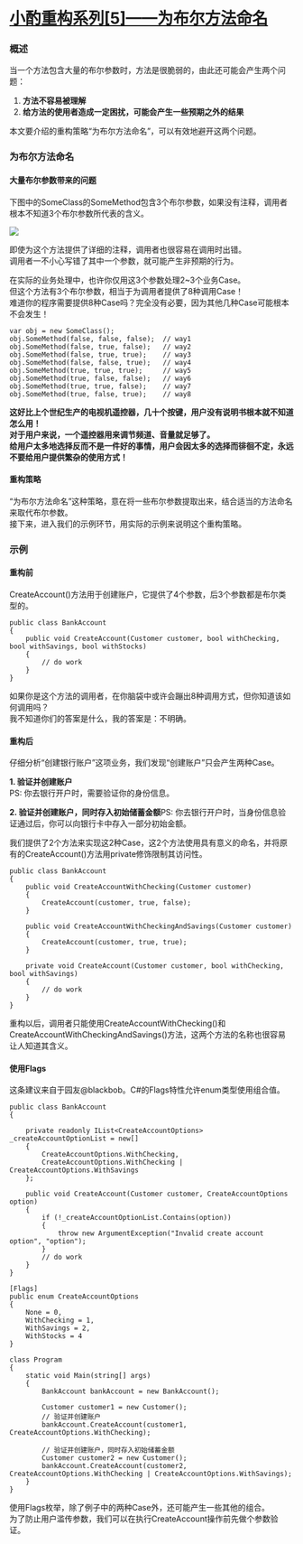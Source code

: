 # [小酌重构系列[5]——为布尔方法命名][0]

### 概述

当一个方法包含大量的布尔参数时，方法是很脆弱的，由此还可能会产生两个问题：

1. **方法不容易被理解**  
2. **给方法的使用者造成一定困扰，可能会产生一些预期之外的结果**

本文要介绍的重构策略“为布尔方法命名”，可以有效地避开这两个问题。

### 为布尔方法命名

#### 大量布尔参数带来的问题

下图中的SomeClass的SomeMethod包含3个布尔参数，如果没有注释，调用者根本不知道3个布尔参数所代表的含义。

![](./img/341820-20160503225511826-894102912.png)

即使为这个方法提供了详细的注释，调用者也很容易在调用时出错。  
调用者一不小心写错了其中一个参数，就可能产生非预期的行为。

在实际的业务处理中，也许你仅用这3个参数处理2~3个业务Case。  
但这个方法有3个布尔参数，相当于为调用者提供了8种调用Case！  
难道你的程序需要提供8种Case吗？完全没有必要，因为其他几种Case可能根本不会发生！

    var obj = new SomeClass();
    obj.SomeMethod(false, false, false);  // way1
    obj.SomeMethod(false, true, false);   // way2
    obj.SomeMethod(false, true, true);    // way3
    obj.SomeMethod(false, false, true);   // way4
    obj.SomeMethod(true, true, true);     // way5
    obj.SomeMethod(true, false, false);   // way6
    obj.SomeMethod(true, true, false);    // way7
    obj.SomeMethod(true, false, true);    // way8

**这好比上个世纪生产的电视机遥控器，几十个按键，用户没有说明书根本就不知道怎么用！  
对于用户来说，一个遥控器用来调节频道、音量就足够了。  
给用户太多地选择反而不是一件好的事情，用户会因太多的选择而徘徊不定，永远不要给用户提供繁杂的使用方式！**

#### 重构策略

“为布尔方法命名”这种策略，意在将一些布尔参数提取出来，结合适当的方法命名来取代布尔参数。   
接下来，进入我们的示例环节，用实际的示例来说明这个重构策略。

### 示例

#### 重构前

CreateAccount()方法用于创建账户，它提供了4个参数，后3个参数都是布尔类型的。

    public class BankAccount
    {
        public void CreateAccount(Customer customer, bool withChecking, bool withSavings, bool withStocks)
        {
            // do work
        }
    }
    

如果你是这个方法的调用者，在你脑袋中或许会蹦出8种调用方式，但你知道该如何调用吗？  
我不知道你们的答案是什么，我的答案是：不明确。

#### 重构后

仔细分析“创建银行账户”这项业务，我们发现“创建账户”只会产生两种Case。

**1. 验证并创建账户**  
PS: 你去银行开户时，需要验证你的身份信息。  
  
**2. 验证并创建账户，同时存入初始储蓄金额**PS: 你去银行开户时，当身份信息验证通过后，你可以向银行卡中存入一部分初始金额。

  
我们提供了2个方法来实现这2种Case，这2个方法使用具有意义的命名，并将原有的CreateAccount()方法用private修饰限制其访问性。

    public class BankAccount
    {
        public void CreateAccountWithChecking(Customer customer)
        {
            CreateAccount(customer, true, false);
        }
    
        public void CreateAccountWithCheckingAndSavings(Customer customer)
        {
            CreateAccount(customer, true, true);
        }
    
        private void CreateAccount(Customer customer, bool withChecking, bool withSavings)
        {
            // do work
        }
    }
    

重构以后，调用者只能使用CreateAccountWithChecking()和CreateAccountWithCheckingAndSavings()方法，这两个方法的名称也很容易让人知道其含义。

#### 使用Flags

这条建议来自于园友@blackbob。C#的Flags特性允许enum类型使用组合值。

    public class BankAccount
    {
    
        private readonly IList<CreateAccountOptions> _createAccountOptionList = new[]
        {
            CreateAccountOptions.WithChecking, 
            CreateAccountOptions.WithChecking | CreateAccountOptions.WithSavings
        };
    
        public void CreateAccount(Customer customer, CreateAccountOptions option)
        {
            if (!_createAccountOptionList.Contains(option))
            {
                throw new ArgumentException("Invalid create account option", "option");
            }
            // do work
        }
    }
    
    [Flags]
    public enum CreateAccountOptions
    {
        None = 0,
        WithChecking = 1,
        WithSavings = 2,
        WithStocks = 4
    }
    
    class Program
    {
        static void Main(string[] args)
        {
            BankAccount bankAccount = new BankAccount();
    
            Customer customer1 = new Customer();
            // 验证并创建账户
            bankAccount.CreateAccount(customer1, CreateAccountOptions.WithChecking);
    
            // 验证并创建账户，同时存入初始储蓄金额
            Customer customer2 = new Customer();
            bankAccount.CreateAccount(customer2, CreateAccountOptions.WithChecking | CreateAccountOptions.WithSavings);
        }
    }
    

使用Flags枚举，除了例子中的两种Case外，还可能产生一些其他的组合。  
为了防止用户滥传参数，我们可以在执行CreateAccount操作前先做个参数验证。

[0]: http://www.cnblogs.com/keepfool/p/5456843.html